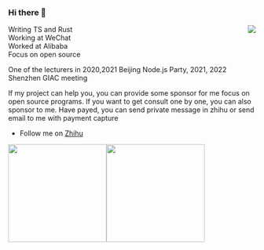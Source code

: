 ### Hi there 👋

<img align="right" src="https://github-readme-stats.vercel.app/api?username=zhangyuang&show_icons=true&theme=default_repocard" />

Writing TS and Rust   
Working at WeChat  
Worked at Alibaba  
Focus on open source

One of the lecturers in 2020,2021 Beijing Node.js Party, 2021, 2022 Shenzhen GIAC meeting

If my project can help you, you can provide some sponsor for me focus on open source programs.
If you want to get consult one by one, you can also sponsor to me. Have payed, you can send private message in zhihu or send email to me with payment capture

- Follow me on [Zhihu](https://www.zhihu.com/people/zhang-yu-ang-67)

<div style="display:flex">
  <img src="https://res.wx.qq.com/op_res/iFZOgoe_-KP8Y-EfgfZkEEQ4fU2WcAhMbubL3CFq9VbCktQyiUO5tnJouMfJhvBX4JQ2Wio1Pw04PR68MBjbwQ" width=200>
  <img src="https://res.wx.qq.com/op_res/9jSx7WJn6FBlfQ0ColL4hnvX91D9MlB_XPCgLFM527qknHp0utXZkLah6MYcumdVejK4884dvgkY0NIbBLPrYg" width=200>
</div>
